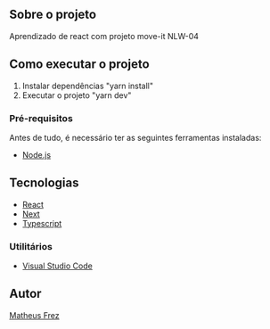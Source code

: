 ## Sobre o projeto

Aprendizado de react com projeto move-it NLW-04

## Como executar o projeto

1. Instalar dependências "yarn install"
2. Executar o projeto "yarn dev"

### Pré-requisitos

Antes de tudo, é necessário ter as seguintes ferramentas instaladas:

* [Node.js](https://nodejs.org/en/)

## Tecnologias

- [React](https://reactjs.org/)
- [Next](https://nextjs.org/)
- [Typescript](https://www.typescriptlang.org/)

### Utilitários

- [Visual Studio Code](https://code.visualstudio.com/)

## Autor

[Matheus Frez](https://github.com/MatheusFrez)
